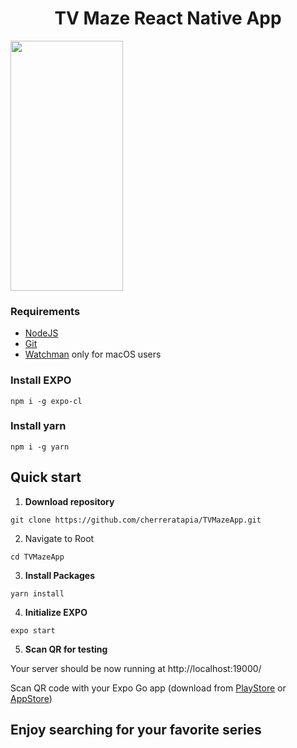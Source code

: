 <h1 align="center">
    TV Maze React Native App
</h1>

<img src="https://user-images.githubusercontent.com/34661963/136278689-8ba034d2-9bbc-4c00-8e69-f6c376128903.png" width="180" height="400">



### Requirements

* [NodeJS](https://nodejs.org/en/) 
* [Git](https://git-scm.com/)
* [Watchman](https://facebook.github.io/watchman/docs/install.html) only for macOS users

### Install EXPO

```shell
npm i -g expo-cl
```

### Install yarn

```shell
npm i -g yarn
```

## Quick start

1. **Download repository**

```shell
git clone https://github.com/cherreratapia/TVMazeApp.git
```

2.  Navigate to Root
  
```shell
cd TVMazeApp
```

3.  **Install Packages**

```shell
yarn install
```

4.  **Initialize EXPO**

```shell
expo start
```

5.  **Scan QR for testing**

Your server should be  now running at http://localhost:19000/

Scan QR code with your Expo Go app (download from [PlayStore](https://play.google.com/store/apps/details?id=host.exp.exponent&hl=es_CL&gl=US) or [AppStore](https://apps.apple.com/cl/app/expo-go/id982107779))

## **Enjoy searching for your favorite series**
